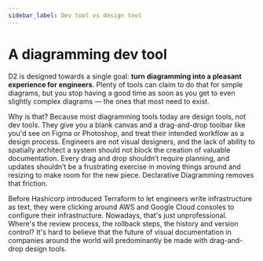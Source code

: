 ```yaml
---
sidebar_label: Dev tool vs design tool
---
```

# A diagramming dev tool

D2 is designed towards a single goal: **turn diagramming into a pleasant experience for
engineers**. Plenty of tools can claim to do that for simple diagrams, but you stop having
a good time as soon as you get to even slightly complex diagrams — the ones that most need
to exist.

Why is that? Because most diagramming tools today are design tools, not dev tools. They
give you a blank canvas and a drag-and-drop toolbar like you'd see on Figma or Photoshop,
and treat their intended workflow as a design process. Engineers are not visual designers,
and the lack of ability to spatially architect a system should not block the creation of
valuable documentation. Every drag and drop shouldn’t require planning, and updates
shouldn’t be a frustrating exercise in moving things around and resizing to make room for
the new piece. Declarative Diagramming removes that friction.

Before Hashicorp introduced Terraform to let engineers write infrastructure as text, they
were clicking around AWS and Google Cloud consoles to configure their infrastructure.
Nowadays, that's just unprofessional. Where's the review process, the rollback steps, the
history and version control? It's hard to believe that the future of visual documentation
in companies around the world will predominantly be made with drag-and-drop design tools.
